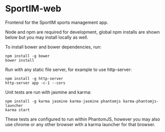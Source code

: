 SportIM-web
===========

Frontend for the SportIM sports management app.

Node and npm are required for development, global npm installs are shown below but you may install locally as well.

To install bower and bower dependencies, run:
```
npm install -g bower
bower install
```

Run with any static file server, for example to use http-server:
```
npm install -g http-server
http-server app -c-1 --cors
```

Unit tests are run with jasmine and karma: 
```
npm install -g karma jasmine karma-jasmine phantomjs karma-phantomjs-launcher
karma start
```
These tests are configured to run within PhantomJS, however you may also use chrome or any other browser with a karma launcher for that browser.
